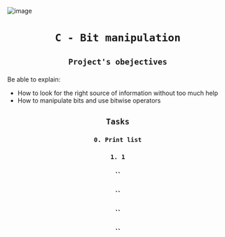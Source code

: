 ![image](https://s3.eu-west-3.amazonaws.com/hbtn.intranet.project.files/holbertonschool-low_level_programming/232/bitwise.PNG)
# <p align=center>`C - Bit manipulation`</p>
## <p align=center> `Project's obejectives` </p>
Be able to explain:
- How to look for the right source of information without too much help
- How to manipulate bits and use bitwise operators

## <p align=center>`Tasks`</p>
### <p align=center>`0. Print list`</p>
### <p align=center>`1. 1`</p>
### <p align=center>``</p>
### <p align=center>``</p>
### <p align=center>``</p>
### <p align=center>``</p>

